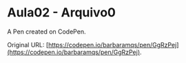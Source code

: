 # Aula02 - Arquivo0

A Pen created on CodePen.

Original URL: [https://codepen.io/barbaramqs/pen/GgRzPej](https://codepen.io/barbaramqs/pen/GgRzPej).


